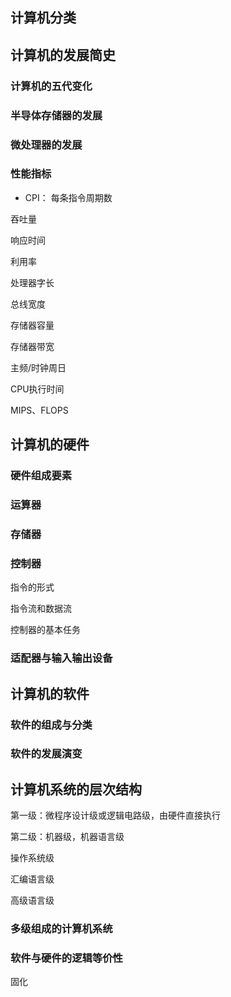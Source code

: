 ## 计算机分类

## 计算机的发展简史

### 计算机的五代变化

### 半导体存储器的发展

### 微处理器的发展

### 性能指标

* CPI： 每条指令周期数

吞吐量

响应时间

利用率

处理器字长

总线宽度

存储器容量

存储器带宽

主频/时钟周日

CPU执行时间

MIPS、FLOPS

## 计算机的硬件

### 硬件组成要素

### 运算器

### 存储器

### 控制器

指令的形式

指令流和数据流

控制器的基本任务

### 适配器与输入输出设备

## 计算机的软件

### 软件的组成与分类

### 软件的发展演变

## 计算机系统的层次结构

第一级：微程序设计级或逻辑电路级，由硬件直接执行

第二级：机器级，机器语言级

操作系统级

汇编语言级

高级语言级

### 多级组成的计算机系统

### 软件与硬件的逻辑等价性

固化
